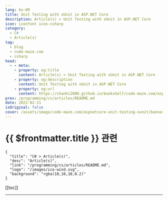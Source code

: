 ```yaml
---
lang: ko-KR
title: Unit Testing with xUnit in ASP.NET Core
description: Article(s) > Unit Testing with xUnit in ASP.NET Core
icon: iconfont icon-csharp
category: 
  - C#
  - Article(s)
tag: 
  - blog
  - code-maze.com
  - csharp
head:  
  - - meta:
    - property: og:title
      content: Article(s) > Unit Testing with xUnit in ASP.NET Core
    - property: og:description
      content: Unit Testing with xUnit in ASP.NET Core
    - property: og:url
      content: https://chanhi2000.github.io/bookshelf/code-maze.com/aspnetcore-unit-testing-xunit.html
prev: /programming/cs/articles/README.md
date: 2022-02-21
isOriginal: false
cover: /assets/image/code-maze.com/aspnetcore-unit-testing-xunit/banner.png
---
```


# {{ $frontmatter.title }} 관련

```component VPCard
{
  "title": "C# > Article(s)",
  "desc": "Article(s)",
  "link": "/programming/cs/articles/README.md",
  "logo": "/images/ico-wind.svg",
  "background": "rgba(10,10,10,0.2)"
}
```

[[toc]]

---

<SiteInfo
  name="Unit Testing with xUnit in ASP.NET Core"
  desc="In this article, we will explain Unit Testing with xUnit in the ASP.NET Core application, using different features that xUnit provides."
  url="https://code-maze.com/aspnetcore-unit-testing-xunit/"
  logo="/assets/image/code-maze.com/favicon.png"
  preview="/assets/image/code-maze.com/aspnetcore-unit-testing-xunit/banner.png"/>

<!-- TODO: 작성 -->
